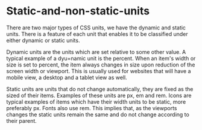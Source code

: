 # Static-and-non-static-units

There are two major types of CSS units, we have the dynamic and static units. There is a feature of each unit that enables it to be classified under either dynamic or static units.

Dynamic units are the units which are set relative to some other value. A typical example of a dyu=namic unit is the percent. When an item's width or size is set to percent, the item always changes in size upon reduction of the screen width or viewport. This is usually used for websites that will have a mobile view, a desktop and a tablet view as well.

Static units are units that do not change automatically, they are fixed as the sized of their items. Examples of these units are px, em and rem. Icons are typical examples of items which have their width units to be static, more preferably px. Fonts also use rem. This implies that, as the viewports changes the static units remain the same and do not change according to their parent.